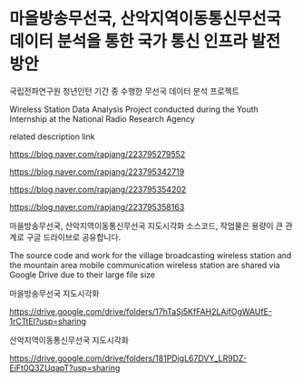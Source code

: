 # 마을방송무선국, 산악지역이동통신무선국 데이터 분석을 통한 국가 통신 인프라 발전 방안

국립전파연구원 청년인턴 기간 중 수행한 무선국 데이터 분석 프로젝트

Wireless Station Data Analysis Project conducted during the Youth Internship at the National Radio Research Agency

related description link

https://blog.naver.com/rapjang/223795279552

https://blog.naver.com/rapjang/223795342719

https://blog.naver.com/rapjang/223795354202

https://blog.naver.com/rapjang/223795358163


마을방송무선국, 산악지역이동통신무선국 지도시각화 소스코드, 작업물은 용량이 큰 관계로 구글 드라이브로 공유합니다.

The source code and work for the village broadcasting wireless station and the mountain area mobile communication wireless station are shared via Google Drive due to their large file size

마을방송무선국 지도시각화

https://drive.google.com/drive/folders/17hTaSj5KfFAH2LAjfOgWAUfE-1rCTtEl?usp=sharing

산악지역이동통신무선국 지도시각화

https://drive.google.com/drive/folders/181PDjgL67DVY_LR9DZ-EiFt0Q3ZUqapT?usp=sharing



